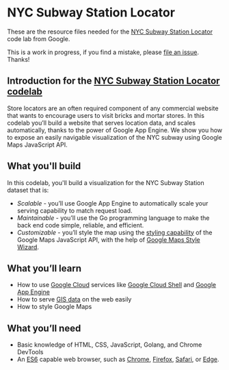 # NYC Subway Station Locator

These are the resource files needed for the [NYC Subway Station Locator](https://codelabs.developers.google.com/codelabs/nyc-subway-station-locator/)
code lab from Google.

This is a work in progress, if you find a mistake, please [file an issue](https://github.com/googlecodelabs/nyc-subway-station-locator/issues). Thanks!

## Introduction for the [NYC Subway Station Locator codelab](https://codelabs.developers.google.com/codelabs/nyc-subway-station-locator/)

Store locators are an often required component of any commercial website that wants to encourage users to visit bricks and mortar stores. 
In this codelab you’ll build a website that serves location data, and scales automatically, thanks to the power of Google App Engine. 
We show you how to expose an easily navigable visualization of the NYC subway using Google Maps JavaScript API.

## What you'll build
In this codelab, you'll build a visualization for the NYC Subway Station dataset that is:
* *Scalable* - you’ll use Google App Engine to automatically scale your serving capability to match request load.
* *Maintainable* - you’ll use the Go programming language to make the back end code simple, reliable, and efficient.
* *Customizable* - you’ll style the map using the [styling capability](https://developers.google.com/maps/documentation/javascript/styling) of the Google Maps JavaScript API, with the help of [Google Maps Style Wizard](https://mapstyle.withgoogle.com/).


## What you’ll learn

* How to use [Google Cloud](https://cloud.google.com/) services like [Google Cloud Shell](https://cloud.google.com/shell/) and [Google App Engine](https://cloud.google.com/appengine/)
* How to serve [GIS data](https://en.wikipedia.org/wiki/Geographic_information_system) on the web easily
* How to style Google Maps


## What you’ll need

* Basic knowledge of HTML, CSS, JavaScript, Golang, and Chrome DevTools
* An [ES6](https://en.wikipedia.org/wiki/ECMAScript#6th_Edition_-_ECMAScript_2015) capable web browser, such as [Chrome](https://www.google.com/chrome/), [Firefox](https://www.mozilla.org/en-US/firefox/new/), [Safari](http://www.apple.com/safari/), or [Edge](https://www.microsoft.com/en-au/windows/microsoft-edge).